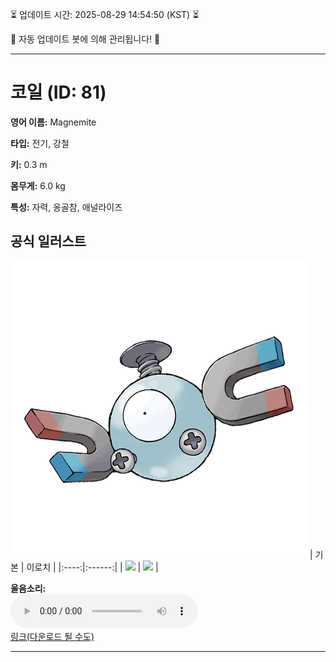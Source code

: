 
⏳ 업데이트 시간: 2025-08-29 14:54:50 (KST) ⏳

🤖 자동 업데이트 봇에 의해 관리됩니다! 🤖

---

# 코일 (ID: 81)
**영어 이름:** Magnemite

**타입:** 전기, 강철

**키:** 0.3 m

**몸무게:** 6.0 kg

**특성:** 자력, 옹골참, 애널라이즈

## 공식 일러스트
![](https://raw.githubusercontent.com/PokeAPI/sprites/master/sprites/pokemon/other/official-artwork/81.png)
| 기본 | 이로치 |
|:----:|:------:|
| <img src="http://play.pokemonshowdown.com/sprites/ani/magnemite.gif" width="200"> | <img src="http://play.pokemonshowdown.com/sprites/ani-shiny/magnemite.gif" width="200"> |

**울음소리:**<br><audio controls src="https://raw.githubusercontent.com/PokeAPI/cries/main/cries/pokemon/latest/81.ogg"></audio><br> [링크(다운로드 될 수도)](https://raw.githubusercontent.com/PokeAPI/cries/main/cries/pokemon/latest/81.ogg)


---
